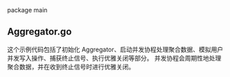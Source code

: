 package main


## Aggregator.go

这个示例代码包括了初始化 Aggregator、启动并发协程处理聚合数据、模拟用户并发写入操作、捕获终止信号、执行优雅关闭等部分。
并发协程会周期性地处理聚合数据，并在收到终止信号时进行优雅关闭。




